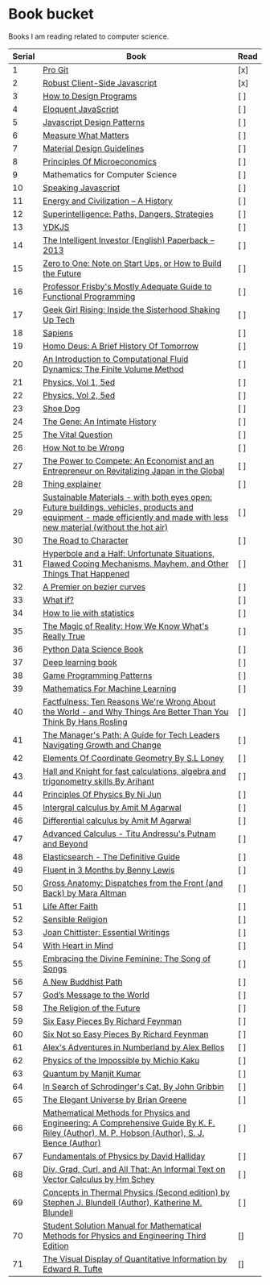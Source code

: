 # Book bucket

Books I am reading related to computer science.

| Serial | Book | Read |
|------|------|------|
| 1 | [Pro Git](https://git-scm.com/book/en/v2) | [x] |
| 2 | [Robust Client-Side Javascript](https://molily.de/robust-javascript/) | [x] |
| 3 | [How to Design Programs](http://www.htdp.org/2018-01-06/Book/) | [ ] |
| 4| [Eloquent JavaScript](https://eloquentjavascript.net/) | [ ] |
| 5| [Javascript Design Patterns](https://addyosmani.com/resources/essentialjsdesignpatterns/book/) | [ ] |
| 6 | [Measure What Matters](https://www.amazon.in/Measure-What-Matters-John-Doerr/dp/024134848X/ref=sr_1_1?ie=UTF8&qid=1526821130&sr=8-1&keywords=measure+what+matters) | [ ] |
|7| [Material Design Guidelines](https://material.io/) | [ ] |
|8| [Principles Of Microeconomics](https://openstax.org/details/books/principles-microeconomics) | [ ] |
|9| Mathematics for Computer Science | [ ] |
|10| [Speaking Javascript](http://speakingjs.com/) | [ ] |
|11| [Energy and Civilization – A History](https://www.amazon.in/dp/0262035774/_encoding=UTF8?coliid=I34TD0OWI5SIV5&colid=2WP4R14TWN96B&psc=0) | [ ] |
|12| [Superintelligence: Paths, Dangers, Strategies](https://www.amazon.in/dp/0198739834/_encoding=UTF8?coliid=I34KXO16UTSE5Y&colid=2WP4R14TWN96B&psc=0) | [ ] |
|13| [YDKJS](https://github.com/getify/You-Dont-Know-JS) | [ ] |
|14| [The Intelligent Investor (English) Paperback – 2013](https://www.amazon.in/dp/0062312685/_encoding=UTF8?coliid=I37FVNE425JKS4&colid=2WP4R14TWN96B&psc=0) | [ ] |
|15| [Zero to One: Note on Start Ups, or How to Build the Future](https://www.amazon.in/dp/0753555190/_encoding=UTF8?coliid=I288ZZSF3XAP58&colid=2WP4R14TWN96B&psc=0) | [ ] |
|16| [Professor Frisby's Mostly Adequate Guide to Functional Programming](https://www.gitbook.com/book/drboolean/mostly-adequate-guide/details) | [ ] |
|17| [Geek Girl Rising: Inside the Sisterhood Shaking Up Tech](https://www.amazon.in/dp/125018200X/_encoding=UTF8?coliid=I3DVQ6Q6HDWDL7&colid=2WP4R14TWN96B&psc=0) | [ ] |
|18| [Sapiens](https://www.amazon.in/Sapiens-Yuval-Noah-Harari/dp/0099590085/ref=sr_1_1?ie=UTF8&qid=1516418229&sr=8-1&keywords=Sapiens) | [ ] |
|19| [Homo Deus: A Brief History Of Tomorrow](https://www.amazon.in/Homo-Deus-Brief-History-Tomorrow/dp/1784703931/ref=sr_1_1?ie=UTF8&qid=1516418213&sr=8-1&keywords=homo+deus+book) | [ ] |
|20| [An Introduction to Computational Fluid Dynamics: The Finite Volume Method](https://www.amazon.in/Introduction-Computational-Fluid-Dynamics-Finite/dp/8131720489/ref=lp_14158194031_1_1?s=books&ie=UTF8&qid=1516418364&sr=1-1) | [ ] |
|21| [Physics, Vol 1, 5ed](https://www.amazon.in/Physics-Vol-1-5ed-Resnick/dp/8126510889/ref=lp_14158199031_1_4?s=books&ie=UTF8&qid=1516418438&sr=1-4) | [ ] |
|22| [Physics, Vol 2, 5ed](https://www.amazon.in/Physics-Vol-2-5ed-Resnick/dp/8126510897/ref=pd_bxgy_14_img_2?_encoding=UTF8&psc=1&refRID=REHYZ0WRQKMG46FMCXKV) | [ ] |
|23| [Shoe Dog](https://www.amazon.in/Shoe-Dog-Phil-Knight/dp/1471146715/ref=sr_1_1?ie=UTF8&qid=1516418579&sr=8-1&keywords=Shoe+Dog) | [ ] |
|24| [The Gene: An Intimate History](https://www.amazon.in/Gene-Intimate-History-Siddhartha-Mukherjee/dp/0670087149/ref=sr_1_1?ie=UTF8&qid=1516418631&sr=8-1&keywords=The+Gene) | [ ] |
|25| [The Vital Question](https://www.amazon.in/Vital-Question-Nick-Lane/dp/1781250375/ref=sr_1_1?ie=UTF8&qid=1516418696&sr=8-1&keywords=The+vital+question) | [ ] |
|26| [How Not to be Wrong](https://www.amazon.in/How-Not-Wrong-Jordan-Ellenberg/dp/071819604X/ref=sr_1_1?ie=UTF8&qid=1516418741&sr=8-1&keywords=How+to+not+be+wrong) | [ ] |
|27| [The Power to Compete: An Economist and an Entrepreneur on Revitalizing Japan in the Global](https://www.amazon.in/Power-Compete-Economist-Entrepreneur-Revitalizing/dp/1119000602/ref=sr_1_1?ie=UTF8&qid=1516418816&sr=8-1&keywords=The+power+to+compete) | [ ] |
|28| [Thing explainer](https://www.amazon.in/Thing-Explainer-Complicated-Stuff-Simple/dp/1473637317/ref=sr_1_1?ie=UTF8&qid=1516418882&sr=8-1&keywords=Thing+explainer) | [ ] |
|29| [Sustainable Materials - with both eyes open: Future buildings, vehicles, products and equipment - made efficiently and made with less new material (without the hot air)](https://www.amazon.in/Sustainable-Materials-buildings-equipment-efficiently/dp/1906860076/ref=sr_1_1?ie=UTF8&qid=1516418930&sr=8-1&keywords=Sustainable+materials+with+both+eyes+open) | [ ] |
|30| [The Road to Character](https://www.amazon.in/Road-Character-David-Brooks/dp/0141980362/ref=sr_1_1?ie=UTF8&qid=1516418970&sr=8-1&keywords=The+road+to+character) | [ ] |
|31| [Hyperbole and a Half: Unfortunate Situations, Flawed Coping Mechanisms, Mayhem, and Other Things That Happened](https://www.amazon.in/Hyperbole-Half-Unfortunate-Situations-Mechanisms/dp/0224095374/ref=sr_1_1?ie=UTF8&qid=1516419050&sr=8-1&keywords=Hyperbole+and+half) | [ ] |
|32| [A Premier on bezier curves](https://pomax.github.io/bezierinfo/#preface) | [ ] |
|33| [What if?](https://www.amazon.in/What-If-Randall-Munroe/dp/1848549563/ref=sr_1_2?ie=UTF8&qid=1516419083&sr=8-2&keywords=What+if%3F) | [ ] |
|34| [How to lie with statistics](https://www.amazon.in/How-Lie-Statistics-Darrell-Huff/dp/0393310728/ref=sr_1_1?ie=UTF8&qid=1516419128&sr=8-1&keywords=How+to+Lie+With+Statistics) | [ ] |
|35| [The Magic of Reality: How We Know What's Really True](https://www.amazon.in/Magic-Reality-Know-Whats-Really/dp/0552778907/ref=pd_bxgy_14_img_3?_encoding=UTF8&psc=1&refRID=JAGYVDTS4BB99RZX7652) | [ ] |
|36| [Python Data Science Book](https://jakevdp.github.io/PythonDataScienceHandbook/) | [ ] |
|37| [Deep learning book](http://www.deeplearningbook.org/) | [ ] |
|38| [Game Programming Patterns](http://gameprogrammingpatterns.com/) | [ ] |
|39| [Mathematics For Machine Learning](https://mml-book.github.io/) | [ ] |
|40| [Factfulness: Ten Reasons We're Wrong About the World - and Why Things Are Better Than You Think By Hans Rosling](https://www.amazon.in/Factfulness-Reasons-Wrong-Things-Better/dp/1473637465) | [ ] |
|41| [The Manager's Path: A Guide for Tech Leaders Navigating Growth and Change](https://www.amazon.com/_/dp/1491973897?tag=oreilly20-20) | [ ] |
|42| [Elements Of Coordinate Geometry By S.L Loney]() | [ ] |
|43| [Hall and Knight for fast calculations, algebra and trigonometry skills By Arihant]() | [ ] |
|44| [Principles Of Physics By Ni Jun]() | [ ] |
|45| [Intergral calculus by Amit M Agarwal]() | [ ] |
|46| [Differential calculus by Amit M Agarwal]() | [ ] |
|47| [Advanced Calculus - Titu Andressu's Putnam and Beyond]() | [ ] |
|48| [Elasticsearch - The Definitive Guide](https://www.elastic.co/guide/en/elasticsearch/guide/index.html) | [ ] |
|49| [Fluent in 3 Months by Benny Lewis]() | [ ] |
|50| [Gross Anatomy: Dispatches from the Front (and Back) by Mara Altman](https://www.goodreads.com/book/show/37702749-gross-anatomy) | [ ] |
|51| [Life After Faith]() | [ ] |
|52| [Sensible Religion]() | [ ] |
|53| [Joan Chittister: Essential Writings]() | [ ] |
|54| [With Heart in Mind]() | [ ] |
|55| [Embracing the Divine Feminine: The Song of Songs]() | [ ] |
|56| [A New Buddhist Path]() | [ ] |
|57| [God’s Message to the World]() | [ ] |
|58| [The Religion of the Future]() | [ ] |
|59| [Six Easy Pieces By Richard Feynman]() | [ ] |
|60| [Six Not so Easy Pieces By Richard Feynman]() | [ ] |
|61| [Alex's Adventures in Numberland by Alex Bellos]() | [ ] |
|62| [Physics of the Impossible by Michio Kaku]() | [ ] |
|63| [Quantum by Manjit Kumar]() | [ ] |
|64| [In Search of Schrodinger's Cat, By John Gribbin ]() | [ ] |
|65| [The Elegant Universe by Brian Greene]() | [ ] |
|66| [Mathematical Methods for Physics and Engineering: A Comprehensive Guide By  K. F. Riley (Author), M. P. Hobson (Author), S. J. Bence (Author)](https://www.amazon.co.uk/gp/product/0521679710/ref=as_li_qf_asin_il_tl?ie=UTF8&tag=simon05d-21&creative=6738&linkCode=as2&creativeASIN=0521679710&linkId=46252c77a77e4789996e7e4d0ae6ebba) | [ ] |
|67| [Fundamentals of Physics by David Halliday]() | [ ] |
|68| [Div, Grad, Curl, and All That: An Informal Text on Vector Calculus by Hm Schey ]() | [ ] |
|69| [Concepts in Thermal Physics (Second edition) by 	Stephen J. Blundell (Author), Katherine M. Blundell ]() | [ ] |
|70| [Student Solution Manual for Mathematical Methods for Physics and Engineering Third Edition](https://www.amazon.co.uk/Student-Solution-Mathematical-Methods-Engineering/dp/0521679737/ref=pd_bxgy_14_img_2?_encoding=UTF8&pd_rd_i=0521679737&pd_rd_r=63b6f764-0ae3-11e9-bd28-ff71892385d5&pd_rd_w=EYMiB&pd_rd_wg=vib1E&pf_rd_p=466c8fd0-3653-4c9b-86fa-f9bc8fd2ae35&pf_rd_r=EZXCHMH72NFV0EDEQB1W&psc=1&refRID=EZXCHMH72NFV0EDEQB1W) | [] |
|71| [The Visual Display of Quantitative Information by Edward R. Tufte]() | [] |